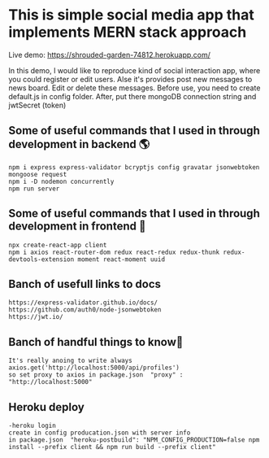 # This is simple social media app that implements MERN stack approach

Live demo: https://shrouded-garden-74812.herokuapp.com/

In this demo, I would like to reproduce kind of social interaction app, where you could register or edit users.
Alse it's provides post new messages to news board. Edit or delete these messages.
Before use, you need to create default.js in config folder.
After, put there mongoDB connection string and jwtSecret (token)

## Some of useful commands that I used in through development in backend 🌎

    npm i express express-validator bcryptjs config gravatar jsonwebtoken mongoose request
    npm i -D nodemon concurrently
    npm run server

## Some of useful commands that I used in through development in frontend 🌠

    npx create-react-app client
    npm i axios react-router-dom redux react-redux redux-thunk redux-devtools-extension moment react-moment uuid

## Banch of usefull links to docs

    https://express-validator.github.io/docs/
    https://github.com/auth0/node-jsonwebtoken
    https://jwt.io/

## Banch of handful things to know🍔

    It's really anoing to write always axios.get('http://localhost:5000/api/profiles')
    so set proxy to axios in package.json  "proxy" : "http://localhost:5000"

## Heroku deploy

    -heroku login
    create in config producation.json with server info
    in package.json  "heroku-postbuild": "NPM_CONFIG_PRODUCTION=false npm install --prefix client && npm run build --prefix client"
